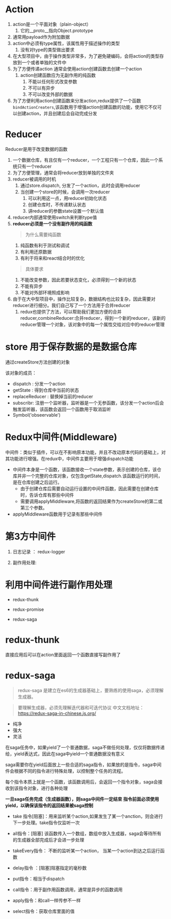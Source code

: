 # Action

1. action是一个平面对象（plain-object）
    1. 它的__proto__指向Object.prototype
2. 通常用payload作为附加数据
3. action中必须有type属性，该属性用于描述操作的类型
    1. 没有对type的类型做出要求
4. 在大型项目中，由于操作类型非常多，为了避免硬编码，会将action的类型存放到一个或者单独的文件中
5. 为了方便传递action 通常会使用action创建函数去创建一个action
    1. action创建函数应为无副作用的纯函数
        1. 不能以任何形式改变参数
        2. 不可以有异步
        3. 不可以改变外部的数据
6. 为了方便利用action创建函数来分发action,redux提供了一个函数```bindActionCreaters```,该函数用于增强action创建函数的功能，使用它不仅可以创建action，并且创建后会自动完成分发


# Reducer

Reducer是用于改变数据的函数

1. 一个数据仓库，有且仅有一个reducer，一个工程只有一个仓库，因此一个系统只有一个reducer
2. 为了方便管理，通常会将reducer放到单独的文件夹
3. reducer被调用的时机
    1. 通过store.dispatch, 分发了一个action，此时会调用reducer
    2. 当创建一个store的时候，会调用一次reducer
        1. 可以利用这一点，用reducer初始化状态
        2. 创建仓库时，不传递默认状态
        3. 讲reducer的参数state设置一个默认值
4. reducer内部通常使用switch来判断type值
5. **reducer必须是一个没有副作用的纯函数**
    > 为什么需要纯函数
    1. 纯函数有利于测试和调试
    2. 有利用还原数据
    3. 有利于将来和react结合时的优化
    > 具体要求
    1. 不能改变参数，因此若要状态变化，必须得到一个新的状态
    2. 不能有异步
    3. 不能对外部环境照成影响
6. 由于在大中型项目中，操作比较复杂，数据结构也比较复杂，因此需要对reducer进行细分。我们自己写了一个方法用于合并reducer
    1. redux也提供了方法，可以帮助我们更加方便的合并reducer,combineReducer:合并reducer，得到一个新的reducer，该新的reducer管理一个对象，该对象中的每一个属性交给对应中的reducer管理


# store 用于保存数据的是数据仓库

通过createStore方法创建的对象

该对象的成员：

- dispatch : 分发一个action
- getState : 得到仓库中当前的状态
- replaceReducer : 替换掉当前的reducer
- subscribr: 注册一个监听器，监听器是一个无参函数，该分发一个action后会触发监听器，该函数会返回一个函数用于取消监听
- Symbol('obseervable')

# Redux中间件(Middleware)

中间件：类似于插件，可以在不影响原本功能，并且不改动原本代码的基础上，对其功能进行增强。在redux中，中间件主要用于增强dispatch功能

- 中间件本身是一个函数，该函数接收一个state参数，表示创建的仓库，该仓库并非一个完整的仓库对象，仅包含getState,dispatch.该函数运行的时间，是在仓库创建之后运行。
    - 由于创建仓库后需要自动运行设置的中间件函数，因此需要在创建仓库时，告诉仓库有那些中间件
    - 需要调用applyMiddleware,将函数的返回结果作为createStore的第二或第三个参数。
- applyMiddleware函数用于记录有那些中间件

# 第3方中间件

1. 日志记录 ： redux-logger

2. 副作用处理:

# 利用中间件进行副作用处理

- redux-thunk

- redux-promise

- redux-saga

# redux-thunk 

直接应用后可以在action里面返回一个函数直接写副作用了

# redux-saga

> redux-saga 是建立在es6的生成器基础上，要熟练的使用saga，必须理解生成器。

> 要理解生成器，必须先理解迭代器和可迭代协议
> 中文文档地址：https://redux-saga-in-chinese.js.org/


- 纯净
- 强大
- 灵活

在saga任务中，如果yield了一个普通数据，saga不做任何处理，仅仅将数据传递给，yield表达式，因此在saga中yield一个普通数据没有意义


saga需要你在yield后面放上一些合适的saga指令，如果放的是指令，saga中间件会根据不同的指令进行特殊处理，以控制整个任务的流程。

每个指令本质上就是一个函数，该函数调用后，会返回一个指令对象，saga会接收到该指令对象，进行各种处理


**一旦saga任务完成（生成器函数），则saga中间件一定结束**
**指令前面必须使用yield，以确保该指令的返回结果被saga控制**
- take 指令[阻塞]：用来监听某个action,如果发生了某一个anction，则会进行下一步处理。take指令仅监听一次

- all指令：[阻塞] 该函数传入一个数组，数组中放入生成器，saga会等待所有的生成器全部完成后才会进一步处理

- takeEvery指令： 不断的监听某一个action， 当某一个action到达之后运行函数

- delay指令 ：[阻塞]阻塞指定的毫秒数

- put指令：相当于dispatch

- call指令：用于副作用函数调用，通常是异步的函数调用


- apply指令：和call一样传参不一样

- select指令：获取仓库里面的值